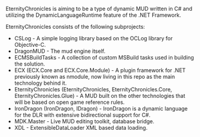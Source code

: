EternityChronicles is aiming to be a type of dynamic MUD written in C# and utilizing the DynamicLanguageRuntime feature of the .NET Framework.

EternityChronicles consists of the following subprojects:
  - CSLog - A simple logging library based on the OCLog library for Objective-C.
  - DragonMUD - The mud engine itself.
  - ECMSBuildTasks - A collection of custom MSBuild tasks used in building the solution.
  - ECX (ECX.Core and ECX.Core.Module) - A plugin framework for .NET previously known as nmodule, now living in this repo as the main technology behind it.
  - EternityChronicles (EternityChronicles, EternityChronicles.Core, EternityChronicles.Glue) - A MUD built on the other technologies that will be based on open game reference rules.
  - IronDragon (IronDragon, IDragon) - IronDragon is a dynamic language for the DLR with extensive bidirectional support for C#.
  - MDK.Master - Live MUD editing toolkit, database bridge.
  - XDL - ExtensibleDataLoader XML based data loading.
